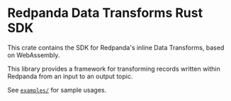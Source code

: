 # Redpanda Data Transforms Rust SDK

This crate contains the SDK for Redpanda's inline Data Transforms, based on WebAssembly.

This library provides a framework for transforming records written within Redpanda from an input to an output topic.

See [`examples/`][examples] for sample usages.

[examples]: https://github.com/redpanda-data/redpanda/tree/dev/src/transform-sdk/rust/core/examples
